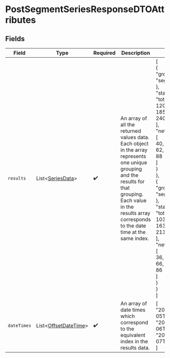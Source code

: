 # PostSegmentSeriesResponseDTOAttributes


## Fields

| Field                                                                                                                                                                                                                                                                                  | Type                                                                                                                                                                                                                                                                                   | Required                                                                                                                                                                                                                                                                               | Description                                                                                                                                                                                                                                                                            | Example                                                                                                                                                                                                                                                                                |
| -------------------------------------------------------------------------------------------------------------------------------------------------------------------------------------------------------------------------------------------------------------------------------------- | -------------------------------------------------------------------------------------------------------------------------------------------------------------------------------------------------------------------------------------------------------------------------------------- | -------------------------------------------------------------------------------------------------------------------------------------------------------------------------------------------------------------------------------------------------------------------------------------- | -------------------------------------------------------------------------------------------------------------------------------------------------------------------------------------------------------------------------------------------------------------------------------------- | -------------------------------------------------------------------------------------------------------------------------------------------------------------------------------------------------------------------------------------------------------------------------------------- |
| `results`                                                                                                                                                                                                                                                                              | List\<[SeriesData](../../models/components/SeriesData.md)>                                                                                                                                                                                                                             | :heavy_check_mark:                                                                                                                                                                                                                                                                     | An array of all the returned values data.<br/>Each object in the array represents one unique grouping and the results for that grouping.<br/>Each value in the results array corresponds to the date time at the same index.                                                           | [<br/>{<br/>"groupings": {<br/>"segment_id": "abc123"<br/>},<br/>"statistics": {<br/>"total_members": [<br/>120,<br/>185,<br/>240<br/>],<br/>"net_members_changed": [<br/>40,<br/>62,<br/>88<br/>]<br/>}<br/>},<br/>{<br/>"groupings": {<br/>"segment_id": "def456"<br/>},<br/>"statistics": {<br/>"total_members": [<br/>103,<br/>163,<br/>213<br/>],<br/>"net_members_changed": [<br/>36,<br/>66,<br/>86<br/>]<br/>}<br/>}<br/>] |
| `dateTimes`                                                                                                                                                                                                                                                                            | List\<[OffsetDateTime](https://docs.oracle.com/javase/8/docs/api/java/time/OffsetDateTime.html)>                                                                                                                                                                                       | :heavy_check_mark:                                                                                                                                                                                                                                                                     | An array of date times which correspond to the equivalent index in the results data.                                                                                                                                                                                                   | [<br/>"2024-01-05T00:00:00+00:00",<br/>"2024-01-06T00:00:00+00:00",<br/>"2024-01-07T00:00:00+00:00"<br/>]                                                                                                                                                                              |